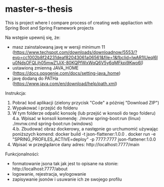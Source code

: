 # master-s-thesis
This is project where I compare process of creating web appliaction with Spring Boot and Spring Framework projects

Na wstępie upewnij się, że:
- masz zainstalowaną javę w wersji minimum 11 (https://www.techspot.com/downloads/downloadnow/5553/?evp=cc1002b8f24231deaf82043061a06561&file=1&fbclid=IwAR1IUeql6lu0NdsOFQLjh05mwZ1JjX-80KQPfWxWqQ6V5y6qMFkpi9Kwo6I)
- ustawioną zmienną JAVA_HOME (https://docs.opsgenie.com/docs/setting-java_home)
- javę dodaną do PATHa (https://www.java.com/en/download/help/path.xml)

Instrukcja:
1. Pobrać kod aplikacji (zielony przycisk "Code" a później "Download ZIP")
2. Wypakować i przejść do folderu
3. W tym folderze odpalić konsolę (lub przejść w konsoli do tego folderu)
4.a. Wpisać w konsoli komendę: 
    ./mvnw spring-boot:run (linux)
    ./mvnw.cmd spring-boot:run (windows)  
4.b. Zbudować obraz dockerowy, a następnie go urchumomić używając poniższych komend:
    docker build -t json-flattener:1.0.0 . 
    docker run -e "SPRING_PROFILES_ACTIVE=deploy" -p 7777:7777 json-flattener:1.0.0
5. Wpisać w przeglądarce dany adres: http://localhost:7777/main

Funkcjonalności:
- formatowanie jsona tak jak jest to opisane na stonie: http://localhost:7777/about
- logowanie, rejestracja, wylogowanie
- zapisywanie jsonów i usuwanie ich ze swojego profilu

